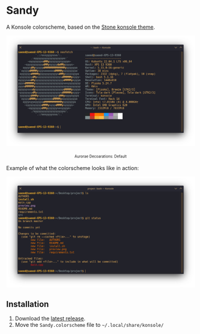 # Sandy
A Konsole colorscheme, based on the [Stone konsole theme](https://store.kde.org/p/1918391/).

<p align="center">
  <img src="screenshots/preview.png" alt="Preview Sandy Konsole theme"/>
</p>
<p align="center">
  <sup><sub>
    Aurorae Decoarations: Default
  </sub></sup>
</p>

Example of what the colorscheme looks like in action:
<p align="center">
  <img src="screenshots/example.png" alt="Example of Sandy Konsole theme"/>
</p>

## Installation
1. Download the [latest release](https://github.com/SaeedBaig/sandy-konsole/releases/).
2. Move the `Sandy.colorscheme` file to `~/.local/share/konsole/`
